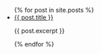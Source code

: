 <ul>
  {% for post in site.posts %}
    <li>
      <a href="{{ post.permalink }}">{{ post.title }}</a>
      <p>{{ post.excerpt }}</p>
    </li>
  {% endfor %}
</ul>
